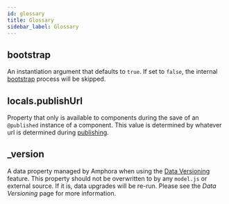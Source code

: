 ```yaml
---
id: glossary
title: Glossary
sidebar_label: Glossary
---
```

## bootstrap

An instantiation argument that defaults to `true`. If set to `false`, the internal [bootstrap](bootstrap.md) process will be skipped.

## locals.publishUrl

Property that only is available to components during the save of an `@published` instance of a component. This value is determined by whatever url is determined during [publishing](publishing.md#setting-publish-rules).

## _version

A data property managed by Amphora when using the [Data Versioning](upgrade.md) feature. This property should not be overwritten to by any `model.js` or external source. If it is, data upgrades will be re-run. Please see the _Data Versioning_ page for more information.

